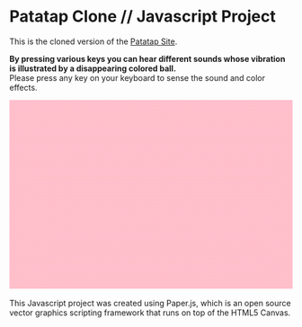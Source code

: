 # Patatap Clone // Javascript Project 

This is the cloned version of the <a href="https://www.patatap.com/">Patatap Site</a>.</br>

<strong>By pressing various keys you can hear different sounds whose vibration is illustrated by a disappearing colored ball.</strong></br>
Please press any key on your keyboard to sense the sound and color effects.

![ Alt text](patatapGif.gif)  [](patatapGif.gif)

This Javascript project was created using Paper.js, which is an open source vector graphics scripting framework that runs on top of the HTML5 Canvas. 



